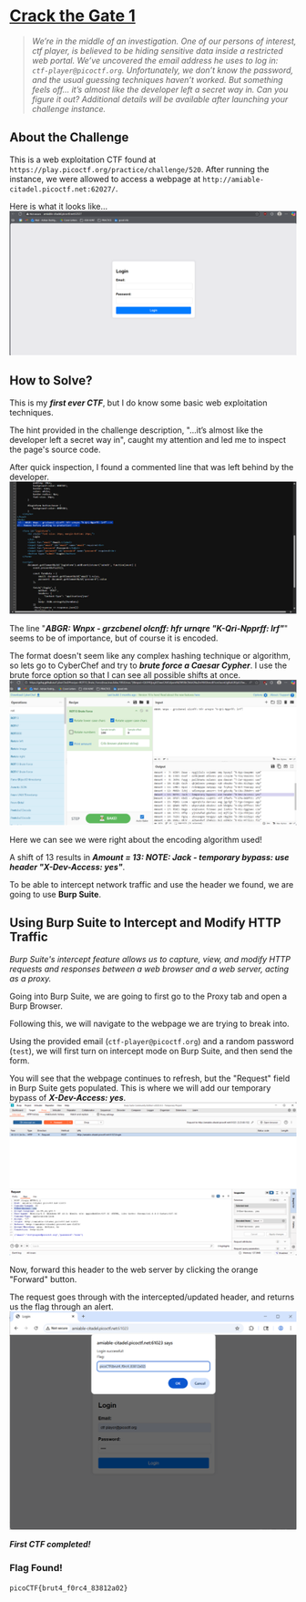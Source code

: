 # <u>Crack the Gate 1</u>
> *We’re in the middle of an investigation. One of our persons of interest, ctf player, is believed to be hiding sensitive data inside a restricted web portal. We’ve uncovered the email address he uses to log in: `ctf-player@picoctf.org`. Unfortunately, we don’t know the password, and the usual guessing techniques haven’t worked. But something feels off... it’s almost like the developer left a secret way in. Can you figure it out?
Additional details will be available after launching your challenge instance.*


## About the Challenge
This is a web exploitation CTF found at `https://play.picoctf.org/practice/challenge/520`. After running the instance, we were allowed to access a webpage at `http://amiable-citadel.picoctf.net:62027/`.

Here is what it looks like...
![Initial Webpage](/2025/(Web)%20Crack%20the%20Gate%201/screenshots/initial_webpage.png)

## How to Solve?
This is my ***first ever CTF***, but I do know some basic web exploitation techniques.

The hint provided in the challenge description, "...it’s almost like the developer left a secret way in", caught my attention and led me to inspect the page's source code.

After quick inspection, I found a commented line that was left behind by the developer.
![Webpage Source Code](/2025/(Web)%20Crack%20the%20Gate%201/screenshots/source_code.png)

The line "***ABGR: Wnpx - grzcbenel olcnff: hfr urnqre "K-Qri-Npprff: lrf"***" seems to be of importance, but of course it is encoded.

The format doesn't seem like any complex hashing technique or algorithm, so lets go to CyberChef and try to ***brute force a Caesar Cypher***. I use the brute force option so that I can see all possible shifts at once.
![CyberChef Caesar Cypher](/2025/(Web)%20Crack%20the%20Gate%201/screenshots/cyberchef.png)

Here we can see we were right about the encoding algorithm used!

A shift of 13 results in ***Amount = 13: NOTE: Jack - temporary bypass: use header "X-Dev-Access: yes"***.

To be able to intercept network traffic and use the header we found, we are going to use **Burp Suite**. 

## Using Burp Suite to Intercept and Modify HTTP Traffic

*Burp Suite's intercept feature allows us to capture, view, and modify HTTP requests and responses between a web browser and a web server, acting as a proxy.*

Going into Burp Suite, we are going to first go to the Proxy tab and open a Burp Browser.

Following this, we will navigate to the webpage we are trying to break into.

Using the provided email (`ctf-player@picoctf.org`) and a random password (`test`), we will first turn on intercept mode on Burp Suite, and then send the form.

You will see that the webpage continues to refresh, but the "Request" field in Burp Suite gets populated. This is where we will add our temporary bypass of ***X-Dev-Access: yes***.
![Burp Suite Header Bypass](/2025/(Web)%20Crack%20the%20Gate%201/screenshots/burp_request.png)

Now, forward this header to the web server by clicking the orange "Forward" button.

The request goes through with the intercepted/updated header, and returns us the flag through an alert.
![Flag Alert](/2025/(Web)%20Crack%20the%20Gate%201/screenshots/flag.png)

***First CTF completed!***

### Flag Found!
```
picoCTF{brut4_f0rc4_83812a02}
```